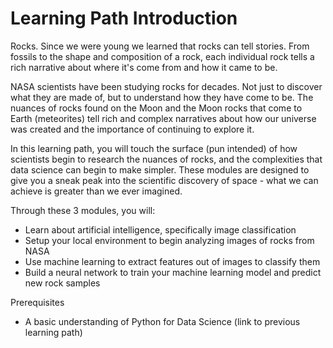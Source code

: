 # Learning Path Introduction

Rocks. Since we were young we learned that rocks can tell stories. From fossils to the shape and composition of a rock, each individual rock tells a rich narrative about where it's come from and how it came to be. 

NASA scientists have been studying rocks for decades. Not just to discover what they are made of, but to understand how they have come to be. The nuances of rocks found on the Moon and the Moon rocks that come to Earth (meteorites) tell rich and complex narratives about how our universe was created and the importance of continuing to explore it. 

In this learning path, you will touch the surface (pun intended) of how scientists begin to research the nuances of rocks, and the complexities that data science can begin to make simpler. These modules are designed to give you a sneak peak into the scientific discovery of space - what we can achieve is greater than we ever imagined.

Through these 3 modules, you will:

- Learn about artificial intelligence, specifically image classification
- Setup your local environment to begin analyzing images of rocks from NASA
- Use machine learning to extract features out of images to classify them
- Build a neural network to train your machine learning model and predict new rock samples

Prerequisites
- A basic understanding of Python for Data Science (link to previous learning path)